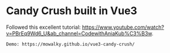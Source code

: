 # Candy Crush built in Vue3

Followed this excellent tutorial: https://www.youtube.com/watch?v=PBrEq9Wd6_U&ab_channel=CodewithAniaKub%C3%B3w.

```
Demo: https://mowalky.github.io/vue3-candy-crush/
```
